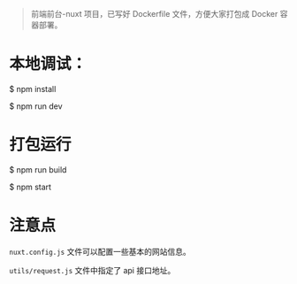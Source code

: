 > 前端前台-nuxt 项目，已写好 Dockerfile 文件，方便大家打包成 Docker 容器部署。

# 本地调试：

$ npm install

$ npm run dev

# 打包运行

$ npm run build

$ npm start

# 注意点

`nuxt.config.js` 文件可以配置一些基本的网站信息。

`utils/request.js` 文件中指定了 api 接口地址。
